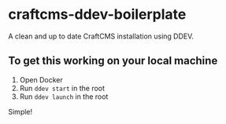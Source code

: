 # craftcms-ddev-boilerplate
A clean and up to date CraftCMS installation using DDEV. 

## To get this working on your local machine
1. Open Docker
2. Run `ddev start` in the root
3. Run `ddev launch` in the root

Simple!
